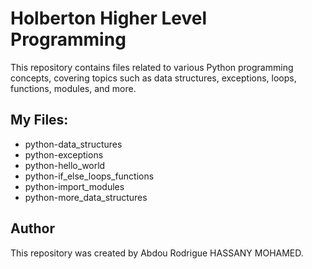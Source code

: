 # Holberton Higher Level Programming

This repository contains files related to various Python programming concepts, covering topics such as data structures, exceptions, loops, functions, modules, and more.

## My Files:

- python-data_structures
- python-exceptions
- python-hello_world
- python-if_else_loops_functions
- python-import_modules
- python-more_data_structures

## Author

This repository was created by Abdou Rodrigue HASSANY MOHAMED.
